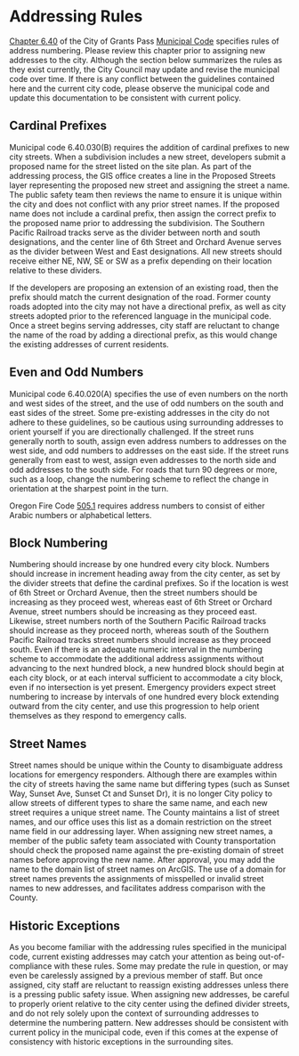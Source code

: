 # Addressing Rules

[Chapter 6.40](https://www.grantspassoregon.gov/DocumentCenter/View/39/Title-6---Grants-Pass-Uniform-Traffic-Code--PDF?bidId=) of the City of Grants Pass [Municipal Code](https://www.grantspassoregon.gov/316/Municipal-Code) specifies rules of address numbering.  Please review this chapter prior to assigning new addresses to the city.  Although the section below summarizes the rules as they exist currently, the City Council may update and revise the municipal code over time.  If there is any conflict between the guidelines contained here and the current city code, please observe the municipal code and update this documentation to be consistent with current policy.

## Cardinal Prefixes

Municipal code 6.40.030(B) requires the addition of cardinal prefixes to new city streets.  When a subdivision includes a new street, developers submit a proposed name for the street listed on the site plan.  As part of the addressing process, the GIS office creates a line in the Proposed Streets layer representing the proposed new street and assigning the street a name.  The public safety team then reviews the name to ensure it is unique within the city and does not conflict with any prior street names.  If the proposed name does not include a cardinal prefix, then assign the correct prefix to the proposed name prior to addressing the subdivision.  The Southern Pacific Railroad tracks serve as the divider between north and south designations, and the center line of 6th Street and Orchard Avenue serves as the divider between West and East designations.  All new streets should receive either NE, NW, SE or SW as a prefix depending on their location relative to these dividers.

If the developers are proposing an extension of an existing road, then the prefix should match the current designation of the road.  Former county roads adopted into the city may not have a directional prefix, as well as city streets adopted prior to the referenced language in the municipal code.  Once a street begins serving addresses, city staff are reluctant to change the name of the road by adding a directional prefix, as this would change the existing addresses of current residents.

## Even and Odd Numbers

Municipal code 6.40.020(A) specifies the use of even numbers on the north and west sides of the street, and the use of odd numbers on the south and east sides of the street.  Some pre-existing addresses in the city do not adhere to these guidelines, so be cautious using surrounding addresses to orient yourself if you are directionally challenged.  If the street runs generally north to south, assign even address numbers to addresses on the west side, and odd numbers to addresses on the east side.  If the street runs generally from east to west, assign even addresses to the north side and odd addresses to the south side.  For roads that turn 90 degrees or more, such as a loop, change the numbering scheme to reflect the change in orientation at the sharpest point in the turn.

Oregon Fire Code [505.1](https://codes.iccsafe.org/content/OFC2019P1/chapter-5-fire-service-features) requires address numbers to consist of either Arabic numbers or alphabetical letters.

## Block Numbering

Numbering should increase by one hundred every city block. Numbers should increase in increment heading away from the city center, as set by the divider streets that define the cardinal prefixes.  So if the location is west of 6th Street or Orchard Avenue, then the street numbers should be increasing as they proceed west, whereas east of 6th Street or Orchard Avenue, street numbers should be increasing as they proceed east.  Likewise, street numbers north of the Southern Pacific Railroad tracks should increase as they proceed north, whereas south of the Southern Pacific Railroad tracks street numbers should increase as they proceed south.  Even if there is an adequate numeric interval in the numbering scheme to accommodate the additional address assignments without advancing to the next hundred block, a new hundred block should begin at each city block, or at each interval sufficient to accommodate a city block, even if no intersection is yet present.  Emergency providers expect street numbering to increase by intervals of one hundred every block extending outward from the city center, and use this progression to help orient themselves as they respond to emergency calls.

## Street Names

Street names should be unique within the County to disambiguate address locations for emergency responders.  Although there are examples within the city of streets having the same name but differing types (such as Sunset Way, Sunset Ave, Sunset Ct and Sunset Dr), it is no longer City policy to allow streets of different types to share the same name, and each new street requires a unique street name.  The County maintains a list of street names, and our office uses this list as a domain restriction on the street name field in our addressing layer.  When assigning new street names, a member of the public safety team associated with County transportation should check the proposed name against the pre-existing domain of street names before approving the new name.  After approval, you may add the name to the domain list of street names on ArcGIS.  The use of a domain for street names prevents the assignments of misspelled or invalid street names to new addresses, and facilitates address comparison with the County.

## Historic Exceptions

As you become familiar with the addressing rules specified in the municipal code, current existing addresses may catch your attention as being out-of-compliance with these rules.  Some may predate the rule in question, or may even be carelessly assigned by a previous member of staff.  But once assigned, city staff are reluctant to reassign existing addresses unless there is a pressing public safety issue.  When assigning new addresses, be careful to properly orient relative to the city center using the defined divider streets, and do not rely solely upon the context of surrounding addresses to determine the numbering pattern.  New addresses should be consistent with current policy in the municipal code, even if this comes at the expense of consistency with historic exceptions in the surrounding sites.
